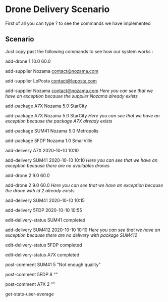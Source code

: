 # Drone Delivery Scenario

First of all you can type ? to see the commands we have implemented

## Scenario

Just copy past the following commands to see how our system works :

add-drone 1 10.0 60.0

add-supplier Nozama contact@nozama.com

add-supplier LePosta contact@leposta.com

add-supplier Nozama contact@nozama.com
*Here you can see that we have an exception because the supplier Nozama already exists*

add-package A7X Nozama 5.0 StarCity

add-package A7X Nozama 5.0 StarCity
*Here you can see that we have an exception because the package A7X already exists*

add-package SUM41 Nozama 5.0 Metropolis

add-package 5FDP Nozama 1.0 SmallVille

add-delivery A7X 2020-10-10 10:10

add-delivery SUM41 2020-10-10 10:10
*Here you can see that we have an exception because there are no availables drones*

add-drone 2 9.0 60.0

add-drone 2 9.0 60.0
*Here you can see that we have an exception because the drone with id 2 already exists*

add-delivery SUM41 2020-10-10 10:15

add-delivery 5FDP 2020-10-10 10:55

edit-delivery-status SUM41 completed

add-delivery SUM412 2020-10-10 10:10
*Here you can see that we have an exception because there are no delivery with package SUM412*

edit-delivery-status 5FDP completed

edit-delivery-status A7X completed

post-comment SUM41 5 "Not enough quality"

post-comment 5FDP 8 ""

post-comment A7X 2 ""

get-stats-user-average
